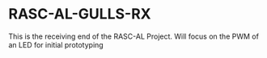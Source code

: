 # RASC-AL-GULLS-RX
This is the receiving end of the RASC-AL Project. Will focus on the PWM of an LED for initial prototyping
